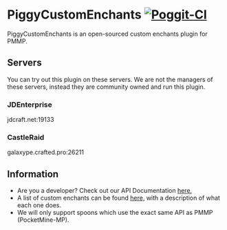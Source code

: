 # PiggyCustomEnchants [![Poggit-CI](https://poggit.pmmp.io/ci.badge/DaPigGuy/PiggyCustomEnchants/PiggyCustomEnchants/master)](https://poggit.pmmp.io/ci/DaPigGuy/PiggyCustomEnchants)
PiggyCustomEnchants is an open-sourced custom enchants plugin for PMMP.

## Servers
You can try out this plugin on these servers. We are not the managers of these servers, instead they are community owned and run this plugin.

### JDEnterprise 
jdcraft.net:19133</br>

### CastleRaid
galaxype.crafted.pro:26211<br>

## Information
* Are you a developer? Check out our API Documentation [here.](https://github.com/MCPEPIG/PiggyCustomEnchants/wiki/API-Documentation)
* A list of custom enchants can be found [here,](https://github.com/MCPEPIG/PiggyCustomEnchants/wiki/Enchantments) with a description of what each one does.
* We will only support spoons which use the exact same API as PMMP (PocketMine-MP).
